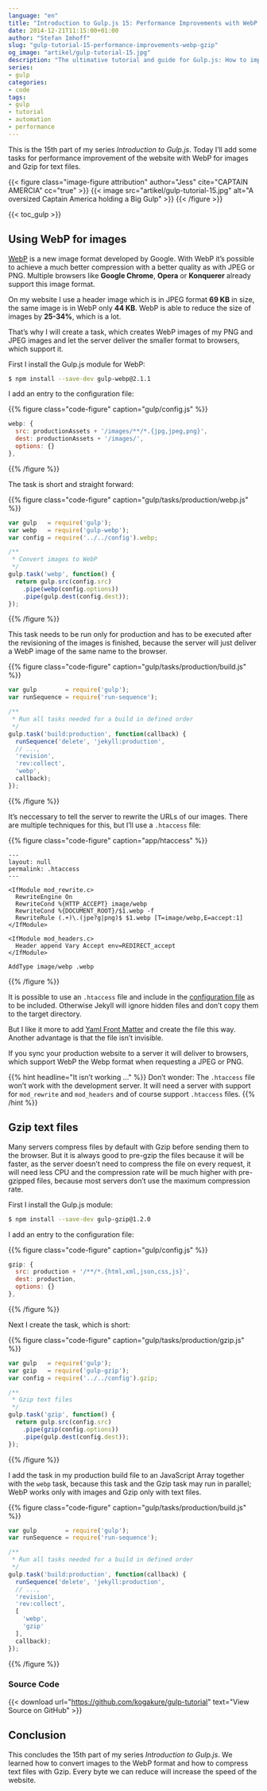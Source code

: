 ```yaml
---
language: "en"
title: "Introduction to Gulp.js 15: Performance Improvements with WebP and Gzip"
date: 2014-12-21T11:15:00+01:00
author: "Stefan Imhoff"
slug: "gulp-tutorial-15-performance-improvements-webp-gzip"
og_image: "artikel/gulp-tutorial-15.jpg"
description: "The ultimative tutorial and guide for Gulp.js: How to improve the speed and performance of your website with WebP and Gzip."
series:
- gulp
categories:
- code
tags:
- gulp
- tutorial
- automation
- performance
---
```


This is the 15th part of my series *Introduction to Gulp.js*. Today I’ll add some tasks for performance improvement of the website with WebP for images and Gzip for text files.

{{< figure class="image-figure attribution" author="Jess" cite="CAPTAIN AMERCIA" cc="true" >}}
{{< image src="artikel/gulp-tutorial-15.jpg" alt="A oversized Captain America holding a Big Gulp" >}}
{{< /figure >}}

{{< toc_gulp >}}

## Using WebP for images
[WebP](https://developers.google.com/speed/webp/) is a new image format developed by Google. With WebP it’s possible to achieve a much better compression with a better quality as with JPEG or PNG. Multiple browsers like **Google Chrome**, **Opera** or **Konquerer** already support this image format.

On my website I use a header image which is in JPEG format **69 KB** in size, the same image is in WebP only **44 KB**. WebP is able to reduce the size of images by **25-34%**, which is a lot.

That’s why I will create a task, which creates WebP images of my PNG and JPEG images and let the server deliver the smaller format to browsers, which support it.

First I install the Gulp.js module for WebP:

```bash
$ npm install --save-dev gulp-webp@2.1.1
```

I add an entry to the configuration file:

{{% figure class="code-figure" caption="gulp/config.js" %}}
```javascript
webp: {
  src: productionAssets + '/images/**/*.{jpg,jpeg,png}',
  dest: productionAssets + '/images/',
  options: {}
},
```
{{% /figure %}}

The task is short and straight forward:

{{% figure class="code-figure" caption="gulp/tasks/production/webp.js" %}}
```javascript
var gulp   = require('gulp');
var webp   = require('gulp-webp');
var config = require('../../config').webp;

/**
 * Convert images to WebP
 */
gulp.task('webp', function() {
  return gulp.src(config.src)
    .pipe(webp(config.options))
    .pipe(gulp.dest(config.dest));
});
```
{{% /figure %}}

This task needs to be run only for production and has to be executed after the revisioning of the images is finished, because the server will just deliver a WebP image of the same name to the browser.

{{% figure class="code-figure" caption="gulp/tasks/production/build.js" %}}
```javascript
var gulp        = require('gulp');
var runSequence = require('run-sequence');

/**
 * Run all tasks needed for a build in defined order
 */
gulp.task('build:production', function(callback) {
  runSequence('delete', 'jekyll:production',
  // ...,
  'revision',
  'rev:collect',
  'webp',
  callback);
});
```
{{% /figure %}}

It’s neccessary to tell the server to rewrite the URLs of our images. There are multiple techniques for this, but I’ll use a `.htaccess` file:

{{% figure class="code-figure" caption="app/htaccess" %}}
```apacheconf
---
layout: null
permalink: .htaccess
---

<IfModule mod_rewrite.c>
  RewriteEngine On
  RewriteCond %{HTTP_ACCEPT} image/webp
  RewriteCond %{DOCUMENT_ROOT}/$1.webp -f
  RewriteRule (.+)\.(jpe?g|png)$ $1.webp [T=image/webp,E=accept:1]
</IfModule>

<IfModule mod_headers.c>
  Header append Vary Accept env=REDIRECT_accept
</IfModule>

AddType image/webp .webp
```
{{% /figure %}}

It is possible to use an `.htaccess` file and include in the [configuration file](http://jekyllrb.com/docs/configuration/) as to be included. Otherwise Jekyll will ignore hidden files and don’t copy them to the target directory.

But I like it more to add [Yaml Front Matter](http://jekyllrb.com/docs/frontmatter/) and create the file this way. Another advantage is that the file isn’t invisible.

If you sync your production website to a server it will deliver to browsers, which support WebP the Webp format when requesting a JPEG or PNG.

{{% hint headline="It isn’t working …" %}}
Don’t wonder: The `.htaccess` file won’t work with the development server. It will need a server with support for `mod_rewrite` and `mod_headers` and of course support `.htaccess` files.
{{% /hint %}}


## Gzip text files
Many servers compress files by default with Gzip before sending them to the browser. But it is always good to pre-gzip the files because it will be faster, as the server doesn’t need to compress the file on every request, it will need less CPU and the compression rate will be much higher with pre-gzipped files, because most servers don’t use the maximum compression rate.

First I install the Gulp.js module:

```bash
$ npm install --save-dev gulp-gzip@1.2.0
```

I add an entry to the configuration file:

{{% figure class="code-figure" caption="gulp/config.js" %}}
```javascript
gzip: {
  src: production + '/**/*.{html,xml,json,css,js}',
  dest: production,
  options: {}
},
```
{{% /figure %}}

Next I create the task, which is short:

{{% figure class="code-figure" caption="gulp/tasks/production/gzip.js" %}}
```javascript
var gulp   = require('gulp');
var gzip   = require('gulp-gzip');
var config = require('../../config').gzip;

/**
 * Gzip text files
 */
gulp.task('gzip', function() {
  return gulp.src(config.src)
    .pipe(gzip(config.options))
    .pipe(gulp.dest(config.dest));
});
```
{{% /figure %}}

I add the task in my production build file to an JavaScript Array together with the `webp` task, because this task and the Gzip task may run in parallel; WebP works only with images and Gzip only with text files.

{{% figure class="code-figure" caption="gulp/tasks/production/build.js" %}}
```javascript
var gulp        = require('gulp');
var runSequence = require('run-sequence');

/**
 * Run all tasks needed for a build in defined order
 */
gulp.task('build:production', function(callback) {
  runSequence('delete', 'jekyll:production',
  // ...,
  'revision',
  'rev:collect',
  [
    'webp',
    'gzip'
  ],
  callback);
});
```
{{% /figure %}}

### Source Code

{{< download url="https://github.com/kogakure/gulp-tutorial" text="View Source on GitHub" >}}

## Conclusion
This concludes the 15th part of my series *Introduction to Gulp.js*. We learned how to convert images to the WebP format and how to compress text files with Gzip. Every byte we can reduce will increase the speed of the website.
